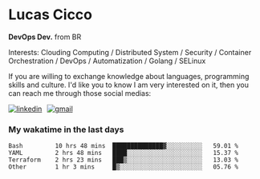 # Lucas Cicco

**DevOps Dev.** from BR

Interests: Clouding Computing / Distributed System / Security / Container Orchestration / DevOps / Automatization / Golang / SELinux

If you are willing to exchange knowledge about languages, programming skills and culture. I'd like you to know I am very interested on it, then you can reach me through those social medias:

<div style="display: flex; align-items: center; gap: 10px;">
  <a href="https://www.linkedin.com/in/lucas-vitor-de-cicco" target="_blank">
    <img
      src="https://img.shields.io/badge/-LinkedIn-%230077B5?style=for-the-badge&logo=linkedin&logoColor=white"
      alt="linkedin"
      target="_blank" 
    />
  </a>
  <a href="mailto:lucasvitorx1@gmail.com">
      <img
        src="https://img.shields.io/badge/-Gmail-%23333?style=for-the-badge&logo=gmail&logoColor=white"
        alt="gmail"
        target="_blank"
      />
  </a>
</div>

### My wakatime in the last days

<!--START_SECTION:waka-->

```text
Bash         10 hrs 48 mins  ██████████████▓░░░░░░░░░░   59.01 %
YAML         2 hrs 48 mins   ████░░░░░░░░░░░░░░░░░░░░░   15.37 %
Terraform    2 hrs 23 mins   ███▒░░░░░░░░░░░░░░░░░░░░░   13.03 %
Other        1 hr 3 mins     █▒░░░░░░░░░░░░░░░░░░░░░░░   05.76 %
```

<!--END_SECTION:waka-->
